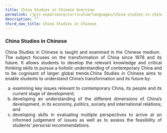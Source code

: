 ```yaml
---
title: China Studies in Chinese Overview
permalink: /jpjc-experience/curriculum/languages/china-studies-in-chinese/
description: ""
third_nav_title: China Studies in Chinese
---
```

### **China Studies in Chinese**
<div align=justify>
<p>
China Studies in Chinese is taught and examined in the Chinese medium.  The subject focuses on the transformation of China since 1978 and its future. It allows students to develop the relevant knowledge and critical thinking skills to pursue a holistic understanding of contemporary China and to be cognisant of larger global trends.China Studies in Chinese aims to enable students to understand China’s transformation and its future by:
	</p>
	<ol style="list-style-type:lower-alpha">
		<li>examining key issues relevant to contemporary China, its people and its current stage of development;</li>
		<li>developing an understanding of the different dimensions of China’s development, in its economy, politics, society and international relations; and</li>
		<li>developing skills in evaluating multiple perspectives to arrive at an informed judgement of issues as well as to assess the feasibility of students’ personal recommendations.</li>